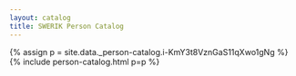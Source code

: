 ```yaml
---
layout: catalog
title: SWERIK Person Catalog
---
```

{% assign p = site.data._person-catalog.i-KmY3t8VznGaS11qXwo1gNg %}
{% include person-catalog.html p=p %}

